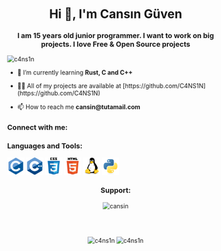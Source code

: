 <h1 align="center">Hi 👋, I'm Cansın Güven</h1>
<h3 align="center">I am 15 years old junior programmer. I want to work on big projects. I love Free & Open Source projects</h3>

<p align="left"> <img src="https://komarev.com/ghpvc/?username=c4ns1n&label=Profile%20views&color=0e75b6&style=flat" alt="c4ns1n" /> </p>

- 🌱 I’m currently learning **Rust, C and C++**

- 👨‍💻 All of my projects are available at [https://github.com/C4NS1N](https://github.com/C4NS1N)

- 📫 How to reach me **cansin@tutamail.com**

<h3 align="left">Connect with me:</h3>
<p align="left">
</p>
<style>
  a {
    text-decoration: none;
  }
</style>
<h3 align="left">Languages and Tools:</h3>
<p align="left"> <a href="https://www.cprogramming.com/" target="_blank" rel="noreferrer"> <img src="https://raw.githubusercontent.com/devicons/devicon/master/icons/c/c-original.svg" alt="c" width="40" height="40"/> </a> <a href="https://www.w3schools.com/cpp/" target="_blank" rel="noreferrer"> <img src="https://raw.githubusercontent.com/devicons/devicon/master/icons/cplusplus/cplusplus-original.svg" alt="cplusplus" width="40" height="40"/> </a> <a href="https://www.w3schools.com/css/" target="_blank" rel="noreferrer"> <img src="https://raw.githubusercontent.com/devicons/devicon/master/icons/css3/css3-original-wordmark.svg" alt="css3" width="40" height="40"/> </a> <a href="https://www.w3.org/html/" target="_blank" rel="noreferrer"> <img src="https://raw.githubusercontent.com/devicons/devicon/master/icons/html5/html5-original-wordmark.svg" alt="html5" width="40" height="40"/> </a> <a href="https://www.linux.org/" target="_blank" rel="noreferrer"> <img src="https://raw.githubusercontent.com/devicons/devicon/master/icons/linux/linux-original.svg" alt="linux" width="40" height="40"/> </a> <a href="https://www.python.org" target="_blank" rel="noreferrer"> <img src="https://raw.githubusercontent.com/devicons/devicon/master/icons/python/python-original.svg" alt="python" width="40" height="40"/> </a> </p>

<h3 align="center">Support:</h3>
<p align="center"><a href="https://ko-fi.com/cansin"> <img align="center" src="https://cdn.ko-fi.com/cdn/kofi3.png?v=3" height="50" width="210" alt="cansin" /></a></p><br><br>
<div align="center">
  <p><img align="center" src="https://github-readme-stats.vercel.app/api/top-langs?username=c4ns1n&show_icons=true&locale=en&layout=compact" alt="c4ns1n" />&nbsp;<img align="center" src="https://github-readme-stats.vercel.app/api?username=c4ns1n&show_icons=true&locale=en" alt="c4ns1n" /></p>
</div>
